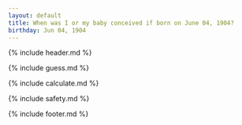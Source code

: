 ```yaml
---
layout: default
title: When was I or my baby conceived if born on June 04, 1904?
birthday: Jun 04, 1904
---
```


{% include header.md %}

{% include guess.md %}

{% include calculate.md %}

{% include safety.md %}

{% include footer.md %}



